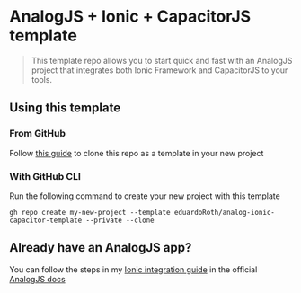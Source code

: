 # AnalogJS + Ionic + CapacitorJS template

> This template repo allows you to start quick and fast with an AnalogJS project that integrates both Ionic Framework and CapacitorJS to your tools.

## Using this template

### From GitHub

Follow [this guide](https://docs.github.com/en/repositories/creating-and-managing-repositories/creating-a-repository-from-a-template) to clone this repo as a template in your new project

### With GitHub CLI

Run the following command to create your new project with this template

```shell
gh repo create my-new-project --template eduardoRoth/analog-ionic-capacitor-template --private --clone
```

## Already have an AnalogJS app?

You can follow the steps in my [Ionic integration guide](https://analogjs.org/docs/integrations/ionic) in the official [AnalogJS docs](https://analogjs.org/docs)
